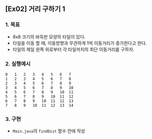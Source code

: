 ## [Ex02] 거리 구하기 1

### 1. 목표
* 8x8 크기의 바둑판 모양의 타일이 있다.
* 타일을 이동 할 때, 이동방향과 무관하게 1씩 이동거리가 증가한다고 한다.
* 타일의 제일 왼쪽 위로부터 각 타일까지의 최단 이동거리를 구하자.   


### 2. 실행예시


```
0	1	2	3	4	5	6	7
1	2	3	4	5	6	7	8
2	3	4	5	6	7	8	9
3	4	5	6	7	8	9	10
4	5	6	7	8	9	10	11
5	6	7	8	9	10	11	12
6	7	8	9	10	11	12	13
7	8	9	10	11	12	13	14
```


### 3. 구현
* `Main.java`의 `findDist` 함수 안에 작성
